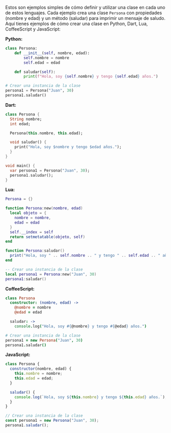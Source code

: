 
Estos son ejemplos simples de cómo definir y utilizar una clase en cada uno de estos lenguajes. Cada ejemplo crea una clase `Persona` con propiedades (nombre y edad) y un método (saludar) para imprimir un mensaje de saludo. Aquí tienes ejemplos de cómo crear una clase en Python, Dart, Lua, CoffeeScript y JavaScript:

**Python:**

```python
class Persona:
    def __init__(self, nombre, edad):
        self.nombre = nombre
        self.edad = edad

    def saludar(self):
        print(f"Hola, soy {self.nombre} y tengo {self.edad} años.")

# Crear una instancia de la clase
persona1 = Persona("Juan", 30)
persona1.saludar()
```

**Dart:**

```dart
class Persona {
  String nombre;
  int edad;

  Persona(this.nombre, this.edad);

  void saludar() {
    print("Hola, soy $nombre y tengo $edad años.");
  }
}

void main() {
  var persona1 = Persona("Juan", 30);
  persona1.saludar();
}
```

**Lua:**

```lua
Persona = {}

function Persona:new(nombre, edad)
  local objeto = {
    nombre = nombre,
    edad = edad
  }
  self.__index = self
  return setmetatable(objeto, self)
end

function Persona:saludar()
  print("Hola, soy " .. self.nombre .. " y tengo " .. self.edad .. " años.")
end

-- Crear una instancia de la clase
local persona1 = Persona:new("Juan", 30)
persona1:saludar()
```

**CoffeeScript:**

```coffeescript
class Persona
  constructor: (nombre, edad) ->
    @nombre = nombre
    @edad = edad

  saludar: ->
    console.log("Hola, soy #{@nombre} y tengo #{@edad} años.")

# Crear una instancia de la clase
persona1 = new Persona("Juan", 30)
persona1.saludar()
```

**JavaScript:**

```javascript
class Persona {
  constructor(nombre, edad) {
    this.nombre = nombre;
    this.edad = edad;
  }

  saludar() {
    console.log(`Hola, soy ${this.nombre} y tengo ${this.edad} años.`);
  }
}

// Crear una instancia de la clase
const persona1 = new Persona("Juan", 30);
persona1.saludar();
```

